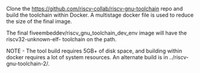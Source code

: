 Clone the https://github.com/riscv-collab/riscv-gnu-toolchain repo and
build the toolchain within Docker. A multistage docker file is used to
reduce the size of the final image.

The final fiveembeddev/riscv_gnu_toolchain_dev_env image will have
the riscv32-unknown-elf- toolchain on the path.


NOTE - The tool build requires 5GB+ of disk space, and building within
docker requires a lot of system resources. An alternate build is in
../riscv-gnu-toolchain-2/.

